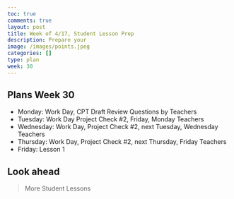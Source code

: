 ```yaml
---
toc: true
comments: true
layout: post
title: Week of 4/17, Student Lesson Prep
description: Prepare your 
image: /images/points.jpeg
categories: []
type: plan
week: 30
---
```


## Plans Week 30
> 
- Monday: Work Day, CPT Draft Review Questions by Teachers
- Tuesday: Work Day Project Check #2, Friday, Monday Teachers
- Wednesday: Work Day, Project Check #2, next Tuesday, Wednesday Teachers
- Thursday: Work Day, Project Check #2, next Thursday, Friday Teachers
- Friday: Lesson 1

## Look ahead
> More Student Lessons